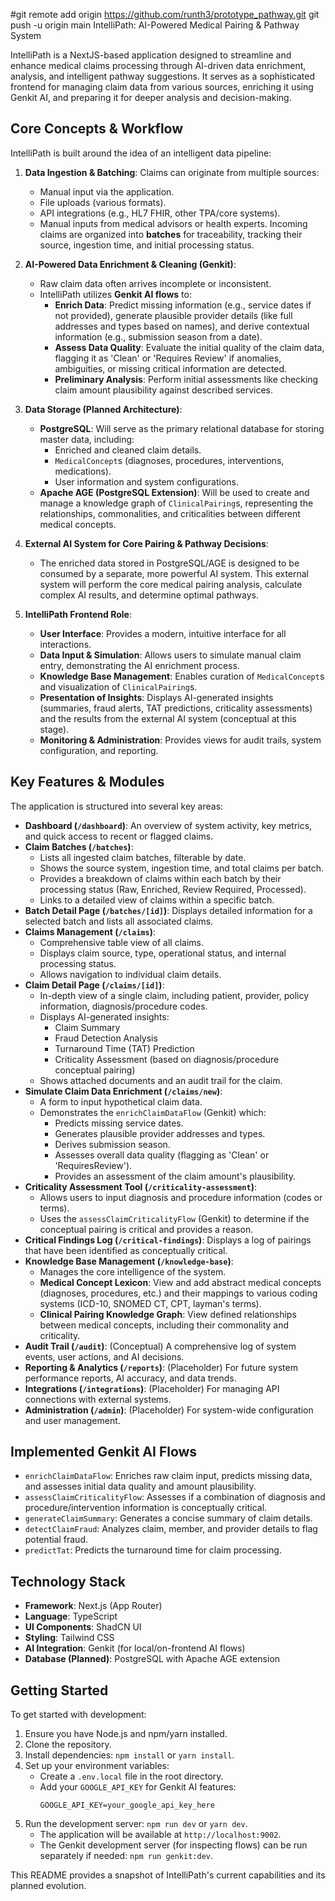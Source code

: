 
#git remote add origin https://github.com/runth3/prototype_pathway.git
git push -u origin main IntelliPath: AI-Powered Medical Pairing & Pathway System

IntelliPath is a NextJS-based application designed to streamline and enhance medical claims processing through AI-driven data enrichment, analysis, and intelligent pathway suggestions. It serves as a sophisticated frontend for managing claim data from various sources, enriching it using Genkit AI, and preparing it for deeper analysis and decision-making.

## Core Concepts & Workflow

IntelliPath is built around the idea of an intelligent data pipeline:

1.  **Data Ingestion & Batching**: Claims can originate from multiple sources:
    *   Manual input via the application.
    *   File uploads (various formats).
    *   API integrations (e.g., HL7 FHIR, other TPA/core systems).
    *   Manual inputs from medical advisors or health experts.
    Incoming claims are organized into **batches** for traceability, tracking their source, ingestion time, and initial processing status.

2.  **AI-Powered Data Enrichment & Cleaning (Genkit)**:
    *   Raw claim data often arrives incomplete or inconsistent.
    *   IntelliPath utilizes **Genkit AI flows** to:
        *   **Enrich Data**: Predict missing information (e.g., service dates if not provided), generate plausible provider details (like full addresses and types based on names), and derive contextual information (e.g., submission season from a date).
        *   **Assess Data Quality**: Evaluate the initial quality of the claim data, flagging it as 'Clean' or 'Requires Review' if anomalies, ambiguities, or missing critical information are detected.
        *   **Preliminary Analysis**: Perform initial assessments like checking claim amount plausibility against described services.

3.  **Data Storage (Planned Architecture)**:
    *   **PostgreSQL**: Will serve as the primary relational database for storing master data, including:
        *   Enriched and cleaned claim details.
        *   `MedicalConcept`s (diagnoses, procedures, interventions, medications).
        *   User information and system configurations.
    *   **Apache AGE (PostgreSQL Extension)**: Will be used to create and manage a knowledge graph of `ClinicalPairing`s, representing the relationships, commonalities, and criticalities between different medical concepts.

4.  **External AI System for Core Pairing & Pathway Decisions**:
    *   The enriched data stored in PostgreSQL/AGE is designed to be consumed by a separate, more powerful AI system. This external system will perform the core medical pairing analysis, calculate complex AI results, and determine optimal pathways.

5.  **IntelliPath Frontend Role**:
    *   **User Interface**: Provides a modern, intuitive interface for all interactions.
    *   **Data Input & Simulation**: Allows users to simulate manual claim entry, demonstrating the AI enrichment process.
    *   **Knowledge Base Management**: Enables curation of `MedicalConcept`s and visualization of `ClinicalPairing`s.
    *   **Presentation of Insights**: Displays AI-generated insights (summaries, fraud alerts, TAT predictions, criticality assessments) and the results from the external AI system (conceptual at this stage).
    *   **Monitoring & Administration**: Provides views for audit trails, system configuration, and reporting.

## Key Features & Modules

The application is structured into several key areas:

*   **Dashboard (`/dashboard`)**: An overview of system activity, key metrics, and quick access to recent or flagged claims.
*   **Claim Batches (`/batches`)**:
    *   Lists all ingested claim batches, filterable by date.
    *   Shows the source system, ingestion time, and total claims per batch.
    *   Provides a breakdown of claims within each batch by their processing status (Raw, Enriched, Review Required, Processed).
    *   Links to a detailed view of claims within a specific batch.
*   **Batch Detail Page (`/batches/[id]`)**: Displays detailed information for a selected batch and lists all associated claims.
*   **Claims Management (`/claims`)**:
    *   Comprehensive table view of all claims.
    *   Displays claim source, type, operational status, and internal processing status.
    *   Allows navigation to individual claim details.
*   **Claim Detail Page (`/claims/[id]`)**:
    *   In-depth view of a single claim, including patient, provider, policy information, diagnosis/procedure codes.
    *   Displays AI-generated insights:
        *   Claim Summary
        *   Fraud Detection Analysis
        *   Turnaround Time (TAT) Prediction
        *   Criticality Assessment (based on diagnosis/procedure conceptual pairing)
    *   Shows attached documents and an audit trail for the claim.
*   **Simulate Claim Data Enrichment (`/claims/new`)**:
    *   A form to input hypothetical claim data.
    *   Demonstrates the `enrichClaimDataFlow` (Genkit) which:
        *   Predicts missing service dates.
        *   Generates plausible provider addresses and types.
        *   Derives submission season.
        *   Assesses overall data quality (flagging as 'Clean' or 'RequiresReview').
        *   Provides an assessment of the claim amount's plausibility.
*   **Criticality Assessment Tool (`/criticality-assessment`)**:
    *   Allows users to input diagnosis and procedure information (codes or terms).
    *   Uses the `assessClaimCriticalityFlow` (Genkit) to determine if the conceptual pairing is critical and provides a reason.
*   **Critical Findings Log (`/critical-findings`)**: Displays a log of pairings that have been identified as conceptually critical.
*   **Knowledge Base Management (`/knowledge-base`)**:
    *   Manages the core intelligence of the system.
    *   **Medical Concept Lexicon**: View and add abstract medical concepts (diagnoses, procedures, etc.) and their mappings to various coding systems (ICD-10, SNOMED CT, CPT, layman's terms).
    *   **Clinical Pairing Knowledge Graph**: View defined relationships between medical concepts, including their commonality and criticality.
*   **Audit Trail (`/audit`)**: (Conceptual) A comprehensive log of system events, user actions, and AI decisions.
*   **Reporting & Analytics (`/reports`)**: (Placeholder) For future system performance reports, AI accuracy, and data trends.
*   **Integrations (`/integrations`)**: (Placeholder) For managing API connections with external systems.
*   **Administration (`/admin`)**: (Placeholder) For system-wide configuration and user management.

## Implemented Genkit AI Flows

*   `enrichClaimDataFlow`: Enriches raw claim input, predicts missing data, and assesses initial data quality and amount plausibility.
*   `assessClaimCriticalityFlow`: Assesses if a combination of diagnosis and procedure/intervention information is conceptually critical.
*   `generateClaimSummary`: Generates a concise summary of claim details.
*   `detectClaimFraud`: Analyzes claim, member, and provider details to flag potential fraud.
*   `predictTat`: Predicts the turnaround time for claim processing.

## Technology Stack

*   **Framework**: Next.js (App Router)
*   **Language**: TypeScript
*   **UI Components**: ShadCN UI
*   **Styling**: Tailwind CSS
*   **AI Integration**: Genkit (for local/on-frontend AI flows)
*   **Database (Planned)**: PostgreSQL with Apache AGE extension

## Getting Started

To get started with development:

1.  Ensure you have Node.js and npm/yarn installed.
2.  Clone the repository.
3.  Install dependencies: `npm install` or `yarn install`.
4.  Set up your environment variables:
    *   Create a `.env.local` file in the root directory.
    *   Add your `GOOGLE_API_KEY` for Genkit AI features:
        ```
        GOOGLE_API_KEY=your_google_api_key_here
        ```
5.  Run the development server: `npm run dev` or `yarn dev`.
    *   The application will be available at `http://localhost:9002`.
    *   The Genkit development server (for inspecting flows) can be run separately if needed: `npm run genkit:dev`.

This README provides a snapshot of IntelliPath's current capabilities and its planned evolution.
